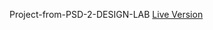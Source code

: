 Project-from-PSD-2-DESIGN-LAB  <a href="https://swor71.github.io/Project-from-PSD-2-DESIGN-LAB/" target="_blank">Live Version</a>

